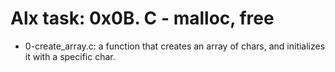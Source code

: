 # Alx task: 0x0B. C - malloc, free

* 0-create_array.c: a function that creates an array of chars, and initializes it with a specific char.
